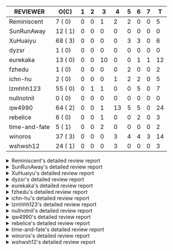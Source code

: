 |   REVIEWER    |  O(C)   | 1 | 2 | 3  | 4  | 5 | 6 | 7 | T  |
|---------------|---------|---|---|----|----|---|---|---|----|
| Reminiscent   |  7 ( 0) | 0 | 0 |  1 |  2 | 2 | 0 | 0 |  5 |
| SunRunAway    | 12 ( 1) | 0 | 0 |  0 |  0 | 0 | 0 | 0 |  0 |
| XuHuaiyu      | 68 ( 3) | 0 | 0 |  0 |  0 | 3 | 3 | 0 |  6 |
| dyzsr         |  1 ( 0) | 0 | 0 |  0 |  0 | 0 | 0 | 0 |  0 |
| eurekaka      | 13 ( 0) | 0 | 0 | 10 |  0 | 0 | 1 | 1 | 12 |
| fzhedu        |  1 ( 0) | 0 | 0 |  0 |  0 | 2 | 0 | 0 |  2 |
| ichn-hu       |  2 ( 0) | 0 | 0 |  0 |  1 | 2 | 2 | 0 |  5 |
| lzmhhh123     | 55 ( 0) | 0 | 1 |  1 |  0 | 0 | 5 | 0 |  7 |
| nullnotnil    |  0 ( 0) | 0 | 0 |  0 |  0 | 0 | 0 | 0 |  0 |
| qw4990        | 64 ( 2) | 0 | 0 |  1 | 13 | 5 | 5 | 0 | 24 |
| rebelice      |  6 ( 0) | 0 | 0 |  1 |  0 | 0 | 2 | 0 |  3 |
| time-and-fate |  5 ( 1) | 0 | 0 |  2 |  0 | 0 | 0 | 0 |  2 |
| winoros       | 37 ( 3) | 0 | 0 |  0 |  3 | 4 | 4 | 3 | 14 |
| wshwsh12      | 24 ( 1) | 0 | 0 |  0 |  3 | 0 | 0 | 0 |  3 |


<details> 
  <summary>Reminiscent's detailed review report</summary> 

## To Be Reviewed

|    REPO    |                                                                    PR                                                                     | C | LASTED  |
|------------|-------------------------------------------------------------------------------------------------------------------------------------------|---|---------|
| tidb/21896 | [planner: fix union doesn't handle collate correctly (#21854)](https://github.com/pingcap/tidb/pull/21896)                                |   | 104d19h |
| tidb/23441 | [executor: Refactor probe channel & fix bug in chunks of join](https://github.com/pingcap/tidb/pull/23441)                                |   | 16d14h  |
| tidb/23474 | [planner: fix inappropriate null flag of null constants (#23457)](https://github.com/pingcap/tidb/pull/23474)                             |   | 12d18h  |
| tidb/23493 | [expression: Implementation of Vitess hashing algorithm.](https://github.com/pingcap/tidb/pull/23493)                                     |   | 12d6h   |
| tidb/23575 | [executor: fix update panic on join having statement (#23554)](https://github.com/pingcap/tidb/pull/23575)                                |   | 9d21h   |
| tidb/23685 | [planner: fix the issue that planner hints don't work in some batch/point-get plans (#23666)](https://github.com/pingcap/tidb/pull/23685) |   | 5d16h   |
| tidb/23838 | [statistics: collect FMSketch when processing index analyze tasks](https://github.com/pingcap/tidb/pull/23838)                            |   | 2d16h   |


## Reviewed in Last 7 Days

|    REPO    |                                                                PR                                                                 | C | D |  R  |
|------------|-----------------------------------------------------------------------------------------------------------------------------------|---|---|-----|
| tidb/23830 | [statistics: fix a statistics GC problem that can cause duplicated fm-sketch records](https://github.com/pingcap/tidb/pull/23830) |   | 3 | 0h  |
| tidb/23746 | [executor: add a test case for batch point queries on table partitions](https://github.com/pingcap/tidb/pull/23746)               |   | 4 | 16h |
| tidb/23780 | [executor: fix 'index out of range' issue in index lookup join (#23755)](https://github.com/pingcap/tidb/pull/23780)              |   | 4 | 6h  |
| tidb/23754 | [config: remove index-usage-sync-lease from config.toml.example (#23740)](https://github.com/pingcap/tidb/pull/23754)             |   | 5 | 0h  |
| tidb/23740 | [config: remove index-usage-sync-lease from config.toml.example](https://github.com/pingcap/tidb/pull/23740)                      |   | 5 | 0h  |


</details> 


<details> 
  <summary>SunRunAway's detailed review report</summary> 

## To Be Reviewed

|    REPO    |                                                                  PR                                                                   | C | LASTED  |
|------------|---------------------------------------------------------------------------------------------------------------------------------------|---|---------|
| tidb/19178 | [executor: Refactor probe channel](https://github.com/pingcap/tidb/pull/19178)                                                        |   | 234d16h |
| tidb/19807 | [executor: parallel evaluation for hash aggregate distinct](https://github.com/pingcap/tidb/pull/19807)                               |   | 212d10h |
| tidb/19900 | [executor: enable inline projection for sort&topN](https://github.com/pingcap/tidb/pull/19900)                                        | Y | 207d18h |
| tidb/20140 | [expressions: Support `bin-to-uuid` and `uuid-to-bin`](https://github.com/pingcap/tidb/pull/20140)                                    |   | 194d22h |
| tidb/20765 | [planner: support stable result mode](https://github.com/pingcap/tidb/pull/20765)                                                     |   | 153d17h |
| tidb/21207 | [planner: fix the inappropriate out-of-range range estimation rule](https://github.com/pingcap/tidb/pull/21207)                       |   | 132d19h |
| tidb/21834 | [planner: enhanced index range calculation plan](https://github.com/pingcap/tidb/pull/21834)                                          |   | 109d18h |
| tidb/21876 | [planner: bypass the DNF restriction if index merge hint is specified (#20799)](https://github.com/pingcap/tidb/pull/21876)           |   | 107d19h |
| tidb/21878 | [planner: do not push down lock to pointGet/bacthPointGet when selection exists](https://github.com/pingcap/tidb/pull/21878)          |   | 107d18h |
| tidb/21956 | [planner/preprocessor: disallow into-outfile clause in some place](https://github.com/pingcap/tidb/pull/21956)                        |   | 102d23h |
| tidb/22217 | [*: rewrite origin SQL with default DB for SQL bindings (#21275)](https://github.com/pingcap/tidb/pull/22217)                         |   | 88d17h  |
| tidb/22379 | [[experiment] executor: allow aggregation to spill disk when running out of memory quota](https://github.com/pingcap/tidb/pull/22379) |   | 81d19h  |


## Reviewed in Last 7 Days

| REPO | PR | C | D | R |
|------|----|---|---|---|


</details> 


<details> 
  <summary>XuHuaiyu's detailed review report</summary> 

## To Be Reviewed

|     REPO     |                                                                              PR                                                                               | C | LASTED  |
|--------------|---------------------------------------------------------------------------------------------------------------------------------------------------------------|---|---------|
| docs-cn/5619 | [Update data-type-date-and-time.md](https://github.com/pingcap/docs-cn/pull/5619)                                                                             |   | 37d16h  |
| tidb/19900   | [executor: enable inline projection for sort&topN](https://github.com/pingcap/tidb/pull/19900)                                                                | Y | 207d18h |
| docs-cn/5671 | [tidb: Add time format description](https://github.com/pingcap/docs-cn/pull/5671)                                                                             |   | 31d11h  |
| tidb/19957   | [executor: add builtin aggregate function `json_arrayagg`](https://github.com/pingcap/tidb/pull/19957)                                                        | Y | 205d14h |
| tidb/20140   | [expressions: Support `bin-to-uuid` and `uuid-to-bin`](https://github.com/pingcap/tidb/pull/20140)                                                            |   | 194d22h |
| tidb/20311   | [expression: fix overflow error when convert bit to int64 (#20266)](https://github.com/pingcap/tidb/pull/20311)                                               |   | 186d21h |
| tidb/20790   | [collation: add pinyin collation for chinese charset support](https://github.com/pingcap/tidb/pull/20790)                                                     |   | 152d20h |
| tidb/21064   | [planner, executor: fix cast not check error](https://github.com/pingcap/tidb/pull/21064)                                                                     |   | 140d8h  |
| tidb/21149   | [executor:Add runtime stat for IndexMergeReaderExecutor (#20653)](https://github.com/pingcap/tidb/pull/21149)                                                 |   | 136d14h |
| tidb/21228   | [executor: return the result immediately when combining LIMIT row_count with DISTINCT](https://github.com/pingcap/tidb/pull/21228)                            |   | 132d13h |
| tidb/21304   | [executor: Add the HashAggExec runtime information (#20577)](https://github.com/pingcap/tidb/pull/21304)                                                      |   | 130d12h |
| tidb/21334   | [*: make rollback work on user-defined variables](https://github.com/pingcap/tidb/pull/21334)                                                                 |   | 129d14h |
| tidb/21401   | [expression: incompatibility with MySQL for ADDTIME()](https://github.com/pingcap/tidb/pull/21401)                                                            |   | 125d11h |
| tidb/21476   | [planner: check for decimal format in cast expr (#20836)](https://github.com/pingcap/tidb/pull/21476)                                                         |   | 122d15h |
| tidb/21536   | [executor: add slow-log file meta cache to avoid repeat read file meta information](https://github.com/pingcap/tidb/pull/21536)                               |   | 118d14h |
| tidb/21564   | [ddl: fix Incorrect behavior of NO_ZERO_DATE when altering table](https://github.com/pingcap/tidb/pull/21564)                                                 |   | 117d15h |
| tidb/21896   | [planner: fix union doesn't handle collate correctly (#21854)](https://github.com/pingcap/tidb/pull/21896)                                                    |   | 104d19h |
| tidb/22131   | [privilege: remove leading and trailing space when create user and role](https://github.com/pingcap/tidb/pull/22131)                                          |   | 94d19h  |
| tidb/22163   | [expression: separated arithmeticMinusIntSig](https://github.com/pingcap/tidb/pull/22163)                                                                     |   | 90d13h  |
| tidb/22186   | [executor: fix select into outfile with year type column has no data (#22175)](https://github.com/pingcap/tidb/pull/22186)                                    |   | 89d16h  |
| tidb/22307   | [ddl: fix update can see columns not public](https://github.com/pingcap/tidb/pull/22307)                                                                      |   | 86d16h  |
| tidb/22616   | [expression: from_unixtime accept 64-bit integers](https://github.com/pingcap/tidb/pull/22616)                                                                |   | 65d23h  |
| tidb/22617   | [metrics: fix wrong bucket name of coprocessor cache (#22454)](https://github.com/pingcap/tidb/pull/22617)                                                    |   | 65d23h  |
| tidb/22624   | [ planner: not pruning column used by union scan condition (#21640)](https://github.com/pingcap/tidb/pull/22624)                                              |   | 65d17h  |
| tidb/22631   | [executor: refine window processor](https://github.com/pingcap/tidb/pull/22631)                                                                               |   | 63d23h  |
| tidb/22696   | [expression: enable arithmetic Mod push down](https://github.com/pingcap/tidb/pull/22696)                                                                     |   | 60d17h  |
| tidb/22711   | [executor: Fix inline schema name](https://github.com/pingcap/tidb/pull/22711)                                                                                |   | 60d11h  |
| tidb/22722   | [planner, errno: make error code of ErrMixOfGroupFuncAndFields consistent with MySQL](https://github.com/pingcap/tidb/pull/22722)                             |   | 59d20h  |
| tidb/22814   | [expression: fix enum and set type expression in where clause (#22785)](https://github.com/pingcap/tidb/pull/22814)                                           |   | 44d19h  |
| tidb/22908   | [txn: Add txn state's view](https://github.com/pingcap/tidb/pull/22908)                                                                                       |   | 39d20h  |
| tidb/22926   | [expression: add overflow check in multiplyInt](https://github.com/pingcap/tidb/pull/22926)                                                                   |   | 39d13h  |
| tidb/23012   | [executor: fix affected rows of ddls and complete uint tests](https://github.com/pingcap/tidb/pull/23012)                                                     |   | 35d16h  |
| tidb/23152   | [expression: fix wrong error info (#22760)](https://github.com/pingcap/tidb/pull/23152)                                                                       |   | 28d14h  |
| tidb/23196   | [types: fix the bug about the wrong query result for decimal type  (#22507)](https://github.com/pingcap/tidb/pull/23196)                                      |   | 26d18h  |
| tidb/23220   | [Release 4.0](https://github.com/pingcap/tidb/pull/23220)                                                                                                     |   | 26d11h  |
| tidb/23227   | [executor: hash join out of index panic when enum column value is zero (#23162)](https://github.com/pingcap/tidb/pull/23227)                                  |   | 25d22h  |
| tidb/23233   | [planner: fix incorrect duration between compare (#22830)](https://github.com/pingcap/tidb/pull/23233)                                                        |   | 25d18h  |
| tidb/23257   | [executor: group_concat aggr panic when session.group_concat_max_len is small (#23131)](https://github.com/pingcap/tidb/pull/23257)                           |   | 24d18h  |
| tidb/23295   | [util, types: don't let SPM be affected by charset (#23161)](https://github.com/pingcap/tidb/pull/23295)                                                      |   | 23d11h  |
| tidb/23335   | [expression: fix unexpected constant fold when year compare string (#23281)](https://github.com/pingcap/tidb/pull/23335)                                      |   | 19d19h  |
| tidb/23336   | [expression: fix unexpected constant fold when year compare string (#23281)](https://github.com/pingcap/tidb/pull/23336)                                      |   | 19d19h  |
| tidb/23347   | [planner: show cast type in EXPLAIN in coptask (#23123)](https://github.com/pingcap/tidb/pull/23347)                                                          |   | 19d18h  |
| tidb/23348   | [planner: show cast type in EXPLAIN in coptask (#23123)](https://github.com/pingcap/tidb/pull/23348)                                                          |   | 19d18h  |
| tidb/23350   | [util/stringutil, util/ranger, planner: use hierarchical separators to simplify the parsing for info of EXPLAIN ](https://github.com/pingcap/tidb/pull/23350) |   | 19d17h  |
| tidb/23368   | [executor, expression: fix the incorrect result of AVG function (#23285)](https://github.com/pingcap/tidb/pull/23368)                                         |   | 18d20h  |
| tidb/23369   | [executor, expression: fix the incorrect result of AVG function (#23285)](https://github.com/pingcap/tidb/pull/23369)                                         |   | 18d20h  |
| tidb/23397   | [expression: fix refine compare constant (#23339)](https://github.com/pingcap/tidb/pull/23397)                                                                |   | 17d17h  |
| tidb/23398   | [expression: fix refine compare constant (#23339)](https://github.com/pingcap/tidb/pull/23398)                                                                |   | 17d17h  |
| tidb/23405   | [domain: remove the exit chan, use context](https://github.com/pingcap/tidb/pull/23405)                                                                       |   | 17d17h  |
| tidb/23433   | [WIP: speed up for slow query logs retrieving ](https://github.com/pingcap/tidb/pull/23433)                                                                   |   | 16d17h  |
| tidb/23441   | [executor: Refactor probe channel & fix bug in chunks of join](https://github.com/pingcap/tidb/pull/23441)                                                    |   | 16d14h  |
| tidb/23474   | [planner: fix inappropriate null flag of null constants (#23457)](https://github.com/pingcap/tidb/pull/23474)                                                 |   | 12d18h  |
| tidb/23487   | [planner: optimize count(distinct a) to count(a) if there is an unique key on a](https://github.com/pingcap/tidb/pull/23487)                                  | Y | 12d14h  |
| tidb/23493   | [expression: Implementation of Vitess hashing algorithm.](https://github.com/pingcap/tidb/pull/23493)                                                         |   | 12d6h   |
| tidb/23497   | [expression: Let TiDB use Hyperscan to support multi-pattern-match](https://github.com/pingcap/tidb/pull/23497)                                               |   | 11d22h  |
| tidb/23517   | [*: Add the metric about the SQL with TiFlash Success  (#23426)](https://github.com/pingcap/tidb/pull/23517)                                                  |   | 11d12h  |
| tidb/23562   | [execution: reuse iterator in hash join](https://github.com/pingcap/tidb/pull/23562)                                                                          |   | 10d13h  |
| tidb/23640   | [*: fix the bug about YEAR(0.9) returns NULL instead of 0 in NO_ZERO_DATE mode](https://github.com/pingcap/tidb/pull/23640)                                   |   | 6d13h   |
| tidb/23661   | [expression: Maintain separate scalar function pushdown lists for each engine instead of unified. (#23284)](https://github.com/pingcap/tidb/pull/23661)       |   | 5d20h   |
| tidb/23682   | [executor: fix a panic when batch point get is used for partition table (#23652)](https://github.com/pingcap/tidb/pull/23682)                                 |   | 5d16h   |
| tidb/23683   | [executor: fix a panic when batch point get is used for partition table (#23652)](https://github.com/pingcap/tidb/pull/23683)                                 |   | 5d16h   |
| tidb/23691   | [executor: fix index join on prefix column index (#23678)](https://github.com/pingcap/tidb/pull/23691)                                                        |   | 5d15h   |
| tidb/23705   | [executor: refineArgs() bug fix when compare int with very small decimal (#23694)](https://github.com/pingcap/tidb/pull/23705)                                |   | 5d13h   |
| tidb/23756   | [planner: fix set not null flag for outer join (#23727)](https://github.com/pingcap/tidb/pull/23756)                                                          |   | 4d14h   |
| tidb/23757   | [planner: fix set not null flag for outer join (#23727)](https://github.com/pingcap/tidb/pull/23757)                                                          |   | 4d14h   |
| tidb/23812   | [executor, planner: fix collation for hash join building (#23770)](https://github.com/pingcap/tidb/pull/23812)                                                |   | 3d12h   |
| tidb/23826   | [executor: fix 2nd index dup check after insert ignore on dup update primary (#23814)](https://github.com/pingcap/tidb/pull/23826)                            |   | 2d20h   |
| tidb/23835   | [functions: fix some string function has wrong collation and flag](https://github.com/pingcap/tidb/pull/23835)                                                |   | 2d18h   |


## Reviewed in Last 7 Days

|     REPO     |                                                          PR                                                           | C | D |  R   |
|--------------|-----------------------------------------------------------------------------------------------------------------------|---|---|------|
| tidb/23770   | [executor, planner: fix collation for hash join building](https://github.com/pingcap/tidb/pull/23770)                 |   | 5 | 0h   |
| docs-cn/5892 | [add apply-cache](https://github.com/pingcap/docs-cn/pull/5892)                                                       |   | 5 | 15h  |
| tidb/23493   | [expression: Implementation of Vitess hashing algorithm.](https://github.com/pingcap/tidb/pull/23493)                 |   | 5 | 7d7h |
| tidb/23692   | [executor: fix index join on prefix column index (#23678)](https://github.com/pingcap/tidb/pull/23692)                |   | 6 | 0h   |
| tidb/23694   | [executor: refineArgs() bug fix when compare int with very small decimal](https://github.com/pingcap/tidb/pull/23694) |   | 6 | 0h   |
| parser/1202  | [mysql: modify TypeNewDecimal length in defaultLengthAndDecimalForCast](https://github.com/pingcap/parser/pull/1202)  |   | 6 | 14h  |


</details> 


<details> 
  <summary>dyzsr's detailed review report</summary> 

## To Be Reviewed

|    REPO    |                                                             PR                                                             | C | LASTED |
|------------|----------------------------------------------------------------------------------------------------------------------------|---|--------|
| tidb/23559 | [ranger: fix the range construction behavior when the column's type is `YEAR`](https://github.com/pingcap/tidb/pull/23559) |   | 10d14h |


## Reviewed in Last 7 Days

| REPO | PR | C | D | R |
|------|----|---|---|---|


</details> 


<details> 
  <summary>eurekaka's detailed review report</summary> 

## To Be Reviewed

|    REPO    |                                                                    PR                                                                     | C | LASTED  |
|------------|-------------------------------------------------------------------------------------------------------------------------------------------|---|---------|
| tidb/20877 | [statistics: collect index usage information](https://github.com/pingcap/tidb/pull/20877)                                                 |   | 150d16h |
| docs/5150  | [SPM: update DML SQL Bind and baseline capture description (#5088)](https://github.com/pingcap/docs/pull/5150)                            |   | 6d15h   |
| tidb/23283 | [util: optimize the performance of restore with db (#22910)](https://github.com/pingcap/tidb/pull/23283)                                  |   | 23d17h  |
| tidb/23316 | [planner: Fix rebuild range for prepared plan](https://github.com/pingcap/tidb/pull/23316)                                                |   | 20d17h  |
| tidb/23373 | [executor: fix get var expr when session var is hex literal (#23241)](https://github.com/pingcap/tidb/pull/23373)                         |   | 18d19h  |
| tidb/23543 | [statistics: fix auto analyze log information incomplete (#23522)](https://github.com/pingcap/tidb/pull/23543)                            |   | 10d18h  |
| tidb/23685 | [planner: fix the issue that planner hints don't work in some batch/point-get plans (#23666)](https://github.com/pingcap/tidb/pull/23685) |   | 5d16h   |
| tidb/23689 | [planner: fix the panic when we calculate the partition range (#23651)](https://github.com/pingcap/tidb/pull/23689)                       |   | 5d16h   |
| tidb/23705 | [executor: refineArgs() bug fix when compare int with very small decimal (#23694)](https://github.com/pingcap/tidb/pull/23705)            |   | 5d13h   |
| tidb/23749 | [planner/core: fix a bug during add cast for decimal join key  (#23723)](https://github.com/pingcap/tidb/pull/23749)                      |   | 4d16h   |
| tidb/23756 | [planner: fix set not null flag for outer join (#23727)](https://github.com/pingcap/tidb/pull/23756)                                      |   | 4d14h   |
| tidb/23757 | [planner: fix set not null flag for outer join (#23727)](https://github.com/pingcap/tidb/pull/23757)                                      |   | 4d14h   |
| tidb/23760 | [collation: fix tidb panic when compare string with collation](https://github.com/pingcap/tidb/pull/23760)                                |   | 4d13h   |


## Reviewed in Last 7 Days

|     REPO     |                                                               PR                                                                | C | D |    R    |
|--------------|---------------------------------------------------------------------------------------------------------------------------------|---|---|---------|
| tidb/21444   | [planner: ignore anonymous index while tiflash replica is available](https://github.com/pingcap/tidb/pull/21444)                |   | 3 | 120d19h |
| tidb/22416   | [core: fix subQuery at projection in only_full_group](https://github.com/pingcap/tidb/pull/22416)                               | Y | 3 | 75d19h  |
| tidb/22559   | [planner: split test data from test cases in cbo_test.go](https://github.com/pingcap/tidb/pull/22559)                           |   | 3 | 65d2h   |
| tidb/22853   | [planner: fix LogicalPlans that contain Window Function are ambiguous ](https://github.com/pingcap/tidb/pull/22853)             |   | 3 | 40d19h  |
| tidb/23137   | [planner: fix index merge row count estimation logic](https://github.com/pingcap/tidb/pull/23137)                               |   | 3 | 28d0h   |
| tidb/23208   | [statistics, util/ranger: improve selectivity calculation for DNF filters (#18741)](https://github.com/pingcap/tidb/pull/23208) |   | 3 | 23d23h  |
| tidb/23295   | [util, types: don't let SPM be affected by charset (#23161)](https://github.com/pingcap/tidb/pull/23295)                        |   | 3 | 20d18h  |
| tidb/23365   | [planner: fix a bug that point get plan returns wrong column name](https://github.com/pingcap/tidb/pull/23365)                  |   | 3 | 16d4h   |
| tidb/23575   | [executor: fix update panic on join having statement (#23554)](https://github.com/pingcap/tidb/pull/23575)                      |   | 3 | 7d4h    |
| tidb/23831   | [statistic: solve write write conflicts of mysql.stats_histograms](https://github.com/pingcap/tidb/pull/23831)                  |   | 3 | 1h      |
| docs-cn/5835 | [Update 5.0 GA release notes and experimental features](https://github.com/pingcap/docs-cn/pull/5835)                           |   | 6 | 5d3h    |
| tidb/23628   | [planner, util/ranger:  apply PushDownNot to condition before pruning partition](https://github.com/pingcap/tidb/pull/23628)    |   | 7 | 2h      |


</details> 


<details> 
  <summary>fzhedu's detailed review report</summary> 

## To Be Reviewed

|    REPO    |                                                          PR                                                          | C | LASTED |
|------------|----------------------------------------------------------------------------------------------------------------------|---|--------|
| tidb/23749 | [planner/core: fix a bug during add cast for decimal join key  (#23723)](https://github.com/pingcap/tidb/pull/23749) |   | 4d16h  |


## Reviewed in Last 7 Days

|    REPO    |                                                      PR                                                       | C | D |   R    |
|------------|---------------------------------------------------------------------------------------------------------------|---|---|--------|
| tidb/23723 | [planner/core: fix a bug during add cast for decimal join key ](https://github.com/pingcap/tidb/pull/23723)   |   | 5 | 2h     |
| tidb/22955 | [planner, executor: reset NotNullFlag when merge schema for join](https://github.com/pingcap/tidb/pull/22955) |   | 5 | 33d17h |


</details> 


<details> 
  <summary>ichn-hu's detailed review report</summary> 

## To Be Reviewed

|    REPO    |                                                     PR                                                     | C | LASTED |
|------------|------------------------------------------------------------------------------------------------------------|---|--------|
| tidb/23441 | [executor: Refactor probe channel & fix bug in chunks of join](https://github.com/pingcap/tidb/pull/23441) |   | 16d14h |
| tidb/23691 | [executor: fix index join on prefix column index (#23678)](https://github.com/pingcap/tidb/pull/23691)     |   | 5d15h  |


## Reviewed in Last 7 Days

|    REPO    |                                                    PR                                                     | C | D |   R   |
|------------|-----------------------------------------------------------------------------------------------------------|---|---|-------|
| tidb/23680 | [*: add test for modifying default length of cast as decimal](https://github.com/pingcap/tidb/pull/23680) |   | 4 | 1d23h |
| tidb/23702 | [expression: fix approx_percent panic on bit column (#23687)](https://github.com/pingcap/tidb/pull/23702) |   | 5 | 21h   |
| tidb/23703 | [expression: fix approx_percent panic on bit column (#23687)](https://github.com/pingcap/tidb/pull/23703) |   | 5 | 21h   |
| tidb/23687 | [expression: fix approx_percent panic on bit column](https://github.com/pingcap/tidb/pull/23687)          |   | 6 | 0h    |
| tidb/23678 | [executor: fix index join on prefix column index](https://github.com/pingcap/tidb/pull/23678)             |   | 6 | 0h    |


</details> 


<details> 
  <summary>lzmhhh123's detailed review report</summary> 

## To Be Reviewed

|    REPO    |                                                                             PR                                                                              | C | LASTED  |
|------------|-------------------------------------------------------------------------------------------------------------------------------------------------------------|---|---------|
| tidb/20444 | [expression: add json_merge_patch](https://github.com/pingcap/tidb/pull/20444)                                                                              |   | 172d21h |
| tidb/20465 | [expression: add uuidShortFunction](https://github.com/pingcap/tidb/pull/20465)                                                                             |   | 171d19h |
| tidb/20642 | [executor: modify admin executors to support partitioned table with global index](https://github.com/pingcap/tidb/pull/20642)                               |   | 160d15h |
| tidb/20903 | [planner: fix confused and unnecessary double-projection in plans.](https://github.com/pingcap/tidb/pull/20903)                                             |   | 149d17h |
| tidb/21018 | [planner: don't push down null sensitive join conditions (#19620)](https://github.com/pingcap/tidb/pull/21018)                                              |   | 143d17h |
| tidb/21195 | [brie: integrate lightning to suport IMPORT statement](https://github.com/pingcap/tidb/pull/21195)                                                          |   | 132d22h |
| tidb/21334 | [*: make rollback work on user-defined variables](https://github.com/pingcap/tidb/pull/21334)                                                               |   | 129d14h |
| tidb/21347 | [session: make rollback work on global variables](https://github.com/pingcap/tidb/pull/21347)                                                               |   | 128d19h |
| tidb/21444 | [planner: ignore anonymous index while tiflash replica is available](https://github.com/pingcap/tidb/pull/21444)                                            |   | 123d12h |
| tidb/21487 | [*: ensure TABLE statement works](https://github.com/pingcap/tidb/pull/21487)                                                                               |   | 122d4h  |
| tidb/21641 | [executor: Fix pessimistic lock doesn't work on the partition table for subquery/joins](https://github.com/pingcap/tidb/pull/21641)                         |   | 115d18h |
| tidb/21651 | [planner: allow filter condition pushing down to IndexScan for prefix index](https://github.com/pingcap/tidb/pull/21651)                                    |   | 115d13h |
| tidb/22126 | [*: add `sys` schema, `sys.SCHEMA_UNUSED_INDEXES` view and `sys.SCHEMA_INDEX_USAGE` view](https://github.com/pingcap/tidb/pull/22126)                       |   | 94d19h  |
| tidb/22361 | [table: fix insert into _tidb_rowid panic and rebase it if needed (#22062)](https://github.com/pingcap/tidb/pull/22361)                                     |   | 82d20h  |
| tidb/22372 | [executor: fix SelectForUpdate in decorrelated subquery under pessimistic mode](https://github.com/pingcap/tidb/pull/22372)                                 |   | 82d9h   |
| tidb/22478 | [planner, executor: fix query partition table with global unique index get wrong result](https://github.com/pingcap/tidb/pull/22478)                        |   | 73d13h  |
| tidb/22631 | [executor: refine window processor](https://github.com/pingcap/tidb/pull/22631)                                                                             |   | 63d23h  |
| tidb/22686 | [expression: support enum pushdown](https://github.com/pingcap/tidb/pull/22686)                                                                             |   | 60d22h  |
| tidb/22699 | [brie: add error info column and history backup/restore info in sql](https://github.com/pingcap/tidb/pull/22699)                                            |   | 60d16h  |
| tidb/22926 | [expression: add overflow check in multiplyInt](https://github.com/pingcap/tidb/pull/22926)                                                                 |   | 39d13h  |
| tidb/23001 | [statistics: fix err check](https://github.com/pingcap/tidb/pull/23001)                                                                                     |   | 36d0h   |
| tidb/23022 | [executor: create PipelinedWindowExec based on current implementation and modify the windowProcessor interface](https://github.com/pingcap/tidb/pull/23022) |   | 34d18h  |
| tidb/23149 | [core: support left join and right join for join reorder](https://github.com/pingcap/tidb/pull/23149)                                                       |   | 29d12h  |
| tidb/23257 | [executor: group_concat aggr panic when session.group_concat_max_len is small (#23131)](https://github.com/pingcap/tidb/pull/23257)                         |   | 24d18h  |
| tidb/23283 | [util: optimize the performance of restore with db (#22910)](https://github.com/pingcap/tidb/pull/23283)                                                    |   | 23d17h  |
| tidb/23296 | [sig/execution: fix the bug that Wrong result of comparison operation(type date / type string)](https://github.com/pingcap/tidb/pull/23296)                 |   | 23d7h   |
| tidb/23347 | [planner: show cast type in EXPLAIN in coptask (#23123)](https://github.com/pingcap/tidb/pull/23347)                                                        |   | 19d18h  |
| tidb/23348 | [planner: show cast type in EXPLAIN in coptask (#23123)](https://github.com/pingcap/tidb/pull/23348)                                                        |   | 19d18h  |
| tidb/23368 | [executor, expression: fix the incorrect result of AVG function (#23285)](https://github.com/pingcap/tidb/pull/23368)                                       |   | 18d20h  |
| tidb/23369 | [executor, expression: fix the incorrect result of AVG function (#23285)](https://github.com/pingcap/tidb/pull/23369)                                       |   | 18d20h  |
| tidb/23373 | [executor: fix get var expr when session var is hex literal (#23241)](https://github.com/pingcap/tidb/pull/23373)                                           |   | 18d19h  |
| tidb/23422 | [sig/execution: fix the bug that The result of 'varbinary + 1' is incorrect](https://github.com/pingcap/tidb/pull/23422)                                    |   | 17d6h   |
| tidb/23441 | [executor: Refactor probe channel & fix bug in chunks of join](https://github.com/pingcap/tidb/pull/23441)                                                  |   | 16d14h  |
| tidb/23493 | [expression: Implementation of Vitess hashing algorithm.](https://github.com/pingcap/tidb/pull/23493)                                                       |   | 12d6h   |
| tidb/23559 | [ranger: fix the range construction behavior when the column's type is `YEAR`](https://github.com/pingcap/tidb/pull/23559)                                  |   | 10d14h  |
| tidb/23655 | [planner, type: remove the prefix 0 in the bit array when we get the BinaryLiteral (#23523)](https://github.com/pingcap/tidb/pull/23655)                    |   | 5d22h   |
| tidb/23656 | [planner, type: remove the prefix 0 in the bit array when we get the BinaryLiteral (#23523)](https://github.com/pingcap/tidb/pull/23656)                    |   | 5d22h   |
| tidb/23660 | [expression: Maintain separate scalar function pushdown lists for each engine instead of unified. (#23284)](https://github.com/pingcap/tidb/pull/23660)     |   | 5d20h   |
| tidb/23661 | [expression: Maintain separate scalar function pushdown lists for each engine instead of unified. (#23284)](https://github.com/pingcap/tidb/pull/23661)     |   | 5d20h   |
| tidb/23700 | [tikv: distinguish server timeout for TiKV and TiFlash](https://github.com/pingcap/tidb/pull/23700)                                                         |   | 5d14h   |
| tidb/23703 | [expression: fix approx_percent panic on bit column (#23687)](https://github.com/pingcap/tidb/pull/23703)                                                   |   | 5d14h   |
| tidb/23705 | [executor: refineArgs() bug fix when compare int with very small decimal (#23694)](https://github.com/pingcap/tidb/pull/23705)                              |   | 5d13h   |
| tidb/23714 | [*:Support record statment_history table evicted info](https://github.com/pingcap/tidb/pull/23714)                                                          |   | 5d1h    |
| tidb/23733 | [planner: generate BatchPointGet for hash table partitions](https://github.com/pingcap/tidb/pull/23733)                                                     |   | 4d18h   |
| tidb/23738 | [executor: remove duplicate entry in show privileges](https://github.com/pingcap/tidb/pull/23738)                                                           |   | 4d17h   |
| tidb/23747 | [planner, sessionvar: avoid sending same task id to TiFlash](https://github.com/pingcap/tidb/pull/23747)                                                    |   | 4d16h   |
| tidb/23749 | [planner/core: fix a bug during add cast for decimal join key  (#23723)](https://github.com/pingcap/tidb/pull/23749)                                        |   | 4d16h   |
| tidb/23756 | [planner: fix set not null flag for outer join (#23727)](https://github.com/pingcap/tidb/pull/23756)                                                        |   | 4d14h   |
| tidb/23757 | [planner: fix set not null flag for outer join (#23727)](https://github.com/pingcap/tidb/pull/23757)                                                        |   | 4d14h   |
| tidb/23760 | [collation: fix tidb panic when compare string with collation](https://github.com/pingcap/tidb/pull/23760)                                                  |   | 4d13h   |
| tidb/23796 | [tests: make TestIndexLookupMergeJoinHang and TestIssue18068 stable (#23741)](https://github.com/pingcap/tidb/pull/23796)                                   |   | 3d19h   |
| tidb/23812 | [executor, planner: fix collation for hash join building (#23770)](https://github.com/pingcap/tidb/pull/23812)                                              |   | 3d12h   |
| tidb/23818 | [*: protect read only noop via tidb_enable_noop_functions](https://github.com/pingcap/tidb/pull/23818)                                                      |   | 3d5h    |
| tidb/23822 | [statistics: feedback not panic when no ndv collected (#23808)](https://github.com/pingcap/tidb/pull/23822)                                                 |   | 2d22h   |
| tidb/23844 | [planner: fix index-out-of-range error when checking only_full_group_by](https://github.com/pingcap/tidb/pull/23844)                                        |   | 1d18h   |


## Reviewed in Last 7 Days

|    REPO    |                                                                       PR                                                                       | C | D |   R    |
|------------|------------------------------------------------------------------------------------------------------------------------------------------------|---|---|--------|
| tidb/23845 | [types/json: replace binary.Read with binary.BigEndian.Uint16](https://github.com/pingcap/tidb/pull/23845)                                     |   | 2 | 12h    |
| tidb/23680 | [*: add test for modifying default length of cast as decimal](https://github.com/pingcap/tidb/pull/23680)                                      |   | 3 | 3d0h   |
| tidb/23706 | [executor: refineArgs() bug fix when compare int with very small decimal (#23694)](https://github.com/pingcap/tidb/pull/23706)                 |   | 6 | 0h     |
| tidb/23694 | [executor: refineArgs() bug fix when compare int with very small decimal](https://github.com/pingcap/tidb/pull/23694)                          |   | 6 | 1h     |
| tidb/23697 | [planner: set schema column be the same with new expr one (#23679)](https://github.com/pingcap/tidb/pull/23697)                                |   | 6 | 0h     |
| tidb/23679 | [planner: set schema column be the same with new expr one](https://github.com/pingcap/tidb/pull/23679)                                         |   | 6 | 0h     |
| tidb/23284 | [expression: Maintain separate scalar function pushdown lists for each engine instead of unified.](https://github.com/pingcap/tidb/pull/23284) |   | 6 | 17d20h |


</details> 


<details> 
  <summary>nullnotnil's detailed review report</summary> 

## To Be Reviewed

| REPO | PR | C | LASTED |
|------|----|---|--------|


## Reviewed in Last 7 Days

| REPO | PR | C | D | R |
|------|----|---|---|---|


</details> 


<details> 
  <summary>qw4990's detailed review report</summary> 

## To Be Reviewed

|     REPO     |                                                                             PR                                                                              | C | LASTED  |
|--------------|-------------------------------------------------------------------------------------------------------------------------------------------------------------|---|---------|
| docs-cn/5561 | [Add sql optimization-related docs to toc](https://github.com/pingcap/docs-cn/pull/5561)                                                                    |   | 41d15h  |
| tidb/19029   | [types: fix unexpected NOT_NULL flags](https://github.com/pingcap/tidb/pull/19029)                                                                          |   | 241d22h |
| docs-cn/5785 | [update SPM documentation for DML SQL Bind and baseline capture (#5740)](https://github.com/pingcap/docs-cn/pull/5785)                                      |   | 13d18h  |
| tidb/20708   | [*: separate auto_increment ID allocator from _tidb_rowid allocator](https://github.com/pingcap/tidb/pull/20708)                                            |   | 157d20h |
| tidb/20969   | [executor: Improve the performance of appending not fixed columns](https://github.com/pingcap/tidb/pull/20969)                                              |   | 145d9h  |
| tidb/21018   | [planner: don't push down null sensitive join conditions (#19620)](https://github.com/pingcap/tidb/pull/21018)                                              |   | 143d17h |
| tidb/21149   | [executor:Add runtime stat for IndexMergeReaderExecutor (#20653)](https://github.com/pingcap/tidb/pull/21149)                                               |   | 136d14h |
| tidb/21304   | [executor: Add the HashAggExec runtime information (#20577)](https://github.com/pingcap/tidb/pull/21304)                                                    |   | 130d12h |
| tidb/21318   | [planner, expression: use the range of column types to simplify expressions](https://github.com/pingcap/tidb/pull/21318)                                    |   | 129d19h |
| tidb/21401   | [expression: incompatibility with MySQL for ADDTIME()](https://github.com/pingcap/tidb/pull/21401)                                                          |   | 125d11h |
| tidb/21476   | [planner: check for decimal format in cast expr (#20836)](https://github.com/pingcap/tidb/pull/21476)                                                       |   | 122d15h |
| tidb/21508   | [execution: fix dayofweek('0000-00-00') behavior](https://github.com/pingcap/tidb/pull/21508)                                                               |   | 121d10h |
| tidb/21876   | [planner: bypass the DNF restriction if index merge hint is specified (#20799)](https://github.com/pingcap/tidb/pull/21876)                                 |   | 107d19h |
| tidb/21887   | [types: support %X %V %W formats for STR_TO_DATE()](https://github.com/pingcap/tidb/pull/21887)                                                             |   | 106d11h |
| tidb/21954   | [planner/cascades: add rule `PushSelDownApply`](https://github.com/pingcap/tidb/pull/21954)                                                                 |   | 102d23h |
| tidb/22146   | [executor: forbid SFU on view](https://github.com/pingcap/tidb/pull/22146)                                                                                  |   | 90d21h  |
| tidb/22217   | [*: rewrite origin SQL with default DB for SQL bindings (#21275)](https://github.com/pingcap/tidb/pull/22217)                                               |   | 88d17h  |
| tidb/22234   | [executor, planner: ON DUPLICATE UPDATE can refer to un-project col (#14412)](https://github.com/pingcap/tidb/pull/22234)                                   |   | 88d15h  |
| tidb/22261   | [time: fix parse datetime won't truncate the reluctant string (#22232)](https://github.com/pingcap/tidb/pull/22261)                                         |   | 87d19h  |
| tidb/22307   | [ddl: fix update can see columns not public](https://github.com/pingcap/tidb/pull/22307)                                                                    |   | 86d16h  |
| tidb/22374   | [expression: separated arithmeticIntDivideSig](https://github.com/pingcap/tidb/pull/22374)                                                                  |   | 82d0h   |
| tidb/22415   | [ddl: refactor placement package](https://github.com/pingcap/tidb/pull/22415)                                                                               |   | 78d17h  |
| tidb/22416   | [core: fix subQuery at projection in only_full_group](https://github.com/pingcap/tidb/pull/22416)                                                           | Y | 78d11h  |
| tidb/22541   | [expression: Support builtin function SOUNDEX](https://github.com/pingcap/tidb/pull/22541)                                                                  |   | 68d9h   |
| tidb/22565   | [statistics: fix panic occurs when stats cache inconsistency (#22465)](https://github.com/pingcap/tidb/pull/22565)                                          | Y | 67d17h  |
| tidb/22814   | [expression: fix enum and set type expression in where clause (#22785)](https://github.com/pingcap/tidb/pull/22814)                                         |   | 44d19h  |
| tidb/22862   | [brie: fix the problem that ddl restored by BR via SQL is not replicated to downstream](https://github.com/pingcap/tidb/pull/22862)                         |   | 41d22h  |
| tidb/22923   | [expression: correct constant propagation for collation (#22666)](https://github.com/pingcap/tidb/pull/22923)                                               |   | 39d15h  |
| tidb/22924   | [planner: fix wrong index merge selection (#22825)](https://github.com/pingcap/tidb/pull/22924)                                                             |   | 39d14h  |
| tidb/22926   | [expression: add overflow check in multiplyInt](https://github.com/pingcap/tidb/pull/22926)                                                                 |   | 39d13h  |
| tidb/22984   | [executor: fix logging format of prepared statements (#16062)](https://github.com/pingcap/tidb/pull/22984)                                                  |   | 36d10h  |
| tidb/23022   | [executor: create PipelinedWindowExec based on current implementation and modify the windowProcessor interface](https://github.com/pingcap/tidb/pull/23022) |   | 34d18h  |
| tidb/23152   | [expression: fix wrong error info (#22760)](https://github.com/pingcap/tidb/pull/23152)                                                                     |   | 28d14h  |
| tidb/23196   | [types: fix the bug about the wrong query result for decimal type  (#22507)](https://github.com/pingcap/tidb/pull/23196)                                    |   | 26d18h  |
| tidb/23208   | [statistics, util/ranger: improve selectivity calculation for DNF filters (#18741)](https://github.com/pingcap/tidb/pull/23208)                             |   | 26d16h  |
| tidb/23295   | [util, types: don't let SPM be affected by charset (#23161)](https://github.com/pingcap/tidb/pull/23295)                                                    |   | 23d11h  |
| tidb/23316   | [planner: Fix rebuild range for prepared plan](https://github.com/pingcap/tidb/pull/23316)                                                                  |   | 20d17h  |
| tidb/23373   | [executor: fix get var expr when session var is hex literal (#23241)](https://github.com/pingcap/tidb/pull/23373)                                           |   | 18d19h  |
| tidb/23397   | [expression: fix refine compare constant (#23339)](https://github.com/pingcap/tidb/pull/23397)                                                              |   | 17d17h  |
| tidb/23398   | [expression: fix refine compare constant (#23339)](https://github.com/pingcap/tidb/pull/23398)                                                              |   | 17d17h  |
| tidb/23448   | [wip :execution: parallel build hash table](https://github.com/pingcap/tidb/pull/23448)                                                                     |   | 14d12h  |
| tidb/23493   | [expression: Implementation of Vitess hashing algorithm.](https://github.com/pingcap/tidb/pull/23493)                                                       |   | 12d6h   |
| tidb/23543   | [statistics: fix auto analyze log information incomplete (#23522)](https://github.com/pingcap/tidb/pull/23543)                                              |   | 10d18h  |
| tidb/23590   | [planner, table: optimize the list partition pruner for range query](https://github.com/pingcap/tidb/pull/23590)                                            |   | 9d16h   |
| tidb/23598   | [types: fix collation for binary literal (#23591)](https://github.com/pingcap/tidb/pull/23598)                                                              |   | 9d13h   |
| tidb/23655   | [planner, type: remove the prefix 0 in the bit array when we get the BinaryLiteral (#23523)](https://github.com/pingcap/tidb/pull/23655)                    |   | 5d22h   |
| tidb/23656   | [planner, type: remove the prefix 0 in the bit array when we get the BinaryLiteral (#23523)](https://github.com/pingcap/tidb/pull/23656)                    |   | 5d22h   |
| tidb/23658   | [*: collect transaction write duration/throughput metrics for SLI/SLO (#23462)](https://github.com/pingcap/tidb/pull/23658)                                 |   | 5d22h   |
| tidb/23660   | [expression: Maintain separate scalar function pushdown lists for each engine instead of unified. (#23284)](https://github.com/pingcap/tidb/pull/23660)     |   | 5d20h   |
| tidb/23661   | [expression: Maintain separate scalar function pushdown lists for each engine instead of unified. (#23284)](https://github.com/pingcap/tidb/pull/23661)     |   | 5d20h   |
| tidb/23674   | [*: add column `End_time` in show analyze status and add related log](https://github.com/pingcap/tidb/pull/23674)                                           |   | 5d17h   |
| tidb/23682   | [executor: fix a panic when batch point get is used for partition table (#23652)](https://github.com/pingcap/tidb/pull/23682)                               |   | 5d16h   |
| tidb/23689   | [planner: fix the panic when we calculate the partition range (#23651)](https://github.com/pingcap/tidb/pull/23689)                                         |   | 5d16h   |
| tidb/23718   | [*: add TableSample ID for PhysicalIDToTypeString()](https://github.com/pingcap/tidb/pull/23718)                                                            |   | 4d23h   |
| tidb/23728   | [planner: skip storage engine check for CRAETE VIEW statement](https://github.com/pingcap/tidb/pull/23728)                                                  |   | 4d19h   |
| tidb/23730   | [distsql/*: typo fix for `dispatches`](https://github.com/pingcap/tidb/pull/23730)                                                                          |   | 4d18h   |
| tidb/23733   | [planner: generate BatchPointGet for hash table partitions](https://github.com/pingcap/tidb/pull/23733)                                                     |   | 4d18h   |
| tidb/23796   | [tests: make TestIndexLookupMergeJoinHang and TestIssue18068 stable (#23741)](https://github.com/pingcap/tidb/pull/23796)                                   |   | 3d19h   |
| tidb/23812   | [executor, planner: fix collation for hash join building (#23770)](https://github.com/pingcap/tidb/pull/23812)                                              |   | 3d12h   |
| tidb/23822   | [statistics: feedback not panic when no ndv collected (#23808)](https://github.com/pingcap/tidb/pull/23822)                                                 |   | 2d22h   |
| tidb/23828   | [executor: do not show extended stats for dropped columns](https://github.com/pingcap/tidb/pull/23828)                                                      |   | 2d19h   |
| tidb/23831   | [statistic: solve write write conflicts of mysql.stats_histograms](https://github.com/pingcap/tidb/pull/23831)                                              |   | 2d18h   |
| tidb/23834   | [statistics: print log when tidb marks extended stats as deleted internally](https://github.com/pingcap/tidb/pull/23834)                                    |   | 2d18h   |
| tidb/23835   | [functions: fix some string function has wrong collation and flag](https://github.com/pingcap/tidb/pull/23835)                                              |   | 2d18h   |


## Reviewed in Last 7 Days

|     REPO     |                                                               PR                                                                | C | D |   R    |
|--------------|---------------------------------------------------------------------------------------------------------------------------------|---|---|--------|
| docs-cn/5806 | [releases: add tidb release notes 4.0.12](https://github.com/pingcap/docs-cn/pull/5806)                                         |   | 3 | 9d15h  |
| tidb/23808   | [statistics: feedback not panic when no ndv collected](https://github.com/pingcap/tidb/pull/23808)                              |   | 4 | 0h     |
| tidb/23770   | [executor, planner: fix collation for hash join building](https://github.com/pingcap/tidb/pull/23770)                           |   | 4 | 20h    |
| tidb/22559   | [planner: split test data from test cases in cbo_test.go](https://github.com/pingcap/tidb/pull/22559)                           |   | 4 | 64d0h  |
| tidb/23137   | [planner: fix index merge row count estimation logic](https://github.com/pingcap/tidb/pull/23137)                               |   | 4 | 26d22h |
| tidb/22915   | [planner: build correct MaxOneRow info from multi-column conditions](https://github.com/pingcap/tidb/pull/22915)                |   | 4 | 35d22h |
| tidb/23683   | [executor: fix a panic when batch point get is used for partition table (#23652)](https://github.com/pingcap/tidb/pull/23683)   |   | 4 | 1d18h  |
| tidb/23702   | [expression: fix approx_percent panic on bit column (#23687)](https://github.com/pingcap/tidb/pull/23702)                       |   | 4 | 1d15h  |
| tidb/23703   | [expression: fix approx_percent panic on bit column (#23687)](https://github.com/pingcap/tidb/pull/23703)                       |   | 4 | 1d15h  |
| tidb/23746   | [executor: add a test case for batch point queries on table partitions](https://github.com/pingcap/tidb/pull/23746)             |   | 4 | 17h    |
| tidb/23749   | [planner/core: fix a bug during add cast for decimal join key  (#23723)](https://github.com/pingcap/tidb/pull/23749)            |   | 4 | 17h    |
| tidb/23766   | [config: add a test for `config.toml.example`](https://github.com/pingcap/tidb/pull/23766)                                      |   | 4 | 14h    |
| tidb/23783   | [*: fix a bug that wrong index data on prefixed clustered index  (#23742)](https://github.com/pingcap/tidb/pull/23783)          |   | 4 | 0h     |
| tidb/23747   | [planner, sessionvar: avoid sending same task id to TiFlash](https://github.com/pingcap/tidb/pull/23747)                        |   | 4 | 17h    |
| tidb/23755   | [executor: fix 'index out of range' issue in index lookup join](https://github.com/pingcap/tidb/pull/23755)                     |   | 5 | 3h     |
| tidb/23769   | [planner: fix wrong IndexScan plan reused in plan cache (#23758)](https://github.com/pingcap/tidb/pull/23769)                   |   | 5 | 0h     |
| tidb/23754   | [config: remove index-usage-sync-lease from config.toml.example (#23740)](https://github.com/pingcap/tidb/pull/23754)           |   | 5 | 0h     |
| tidb/23740   | [config: remove index-usage-sync-lease from config.toml.example](https://github.com/pingcap/tidb/pull/23740)                    |   | 5 | 0h     |
| tidb/23723   | [planner/core: fix a bug during add cast for decimal join key ](https://github.com/pingcap/tidb/pull/23723)                     |   | 5 | 0h     |
| tidb/23699   | [util: fix range building for binary literal](https://github.com/pingcap/tidb/pull/23699)                                       |   | 6 | 0h     |
| tidb/23690   | [planner: fix the panic when we calculate the partition range (#23651)](https://github.com/pingcap/tidb/pull/23690)             |   | 6 | 1h     |
| tidb/23652   | [executor: fix a panic when batch point get is used for partition table](https://github.com/pingcap/tidb/pull/23652)            |   | 6 | 6h     |
| tidb/23651   | [planner: fix the panic when we calculate the partition range](https://github.com/pingcap/tidb/pull/23651)                      |   | 6 | 0h     |
| tidb/23523   | [planner, type: remove the prefix 0 in the bit array when we get the BinaryLiteral](https://github.com/pingcap/tidb/pull/23523) |   | 6 | 4d23h  |


</details> 


<details> 
  <summary>rebelice's detailed review report</summary> 

## To Be Reviewed

|    REPO     |                                                                    PR                                                                     | C | LASTED |
|-------------|-------------------------------------------------------------------------------------------------------------------------------------------|---|--------|
| tidb/23537  | [planner: remove some risky cache operations in the plan builder (#23354)](https://github.com/pingcap/tidb/pull/23537)                    |   | 10d19h |
| parser/1205 | [Implement force_index hint in parser and TiDB](https://github.com/pingcap/parser/pull/1205)                                              |   | 2d17h  |
| tidb/23674  | [*: add column `End_time` in show analyze status and add related log](https://github.com/pingcap/tidb/pull/23674)                         |   | 5d17h  |
| tidb/23685  | [planner: fix the issue that planner hints don't work in some batch/point-get plans (#23666)](https://github.com/pingcap/tidb/pull/23685) |   | 5d16h  |
| tidb/23836  | [parser, core: Implement force_index hint in parser and TiDB](https://github.com/pingcap/tidb/pull/23836)                                 |   | 2d17h  |
| tidb/23838  | [statistics: collect FMSketch when processing index analyze tasks](https://github.com/pingcap/tidb/pull/23838)                            |   | 2d16h  |


## Reviewed in Last 7 Days

|    REPO    |                                                                PR                                                                 | C | D | R  |
|------------|-----------------------------------------------------------------------------------------------------------------------------------|---|---|----|
| tidb/23830 | [statistics: fix a statistics GC problem that can cause duplicated fm-sketch records](https://github.com/pingcap/tidb/pull/23830) |   | 3 | 0h |
| tidb/23674 | [*: add column `End_time` in show analyze status and add related log](https://github.com/pingcap/tidb/pull/23674)                 |   | 6 | 0h |
| tidb/23666 | [planner: fix the issue that planner hints don't work in some batch/point-get plans](https://github.com/pingcap/tidb/pull/23666)  |   | 6 | 0h |


</details> 


<details> 
  <summary>time-and-fate's detailed review report</summary> 

## To Be Reviewed

|    REPO    |                                                            PR                                                            | C | LASTED  |
|------------|--------------------------------------------------------------------------------------------------------------------------|---|---------|
| tidb/20877 | [statistics: collect index usage information](https://github.com/pingcap/tidb/pull/20877)                                |   | 150d16h |
| tidb/22416 | [core: fix subQuery at projection in only_full_group](https://github.com/pingcap/tidb/pull/22416)                        | Y | 78d11h  |
| tidb/23733 | [planner: generate BatchPointGet for hash table partitions](https://github.com/pingcap/tidb/pull/23733)                  |   | 4d18h   |
| tidb/23828 | [executor: do not show extended stats for dropped columns](https://github.com/pingcap/tidb/pull/23828)                   |   | 2d19h   |
| tidb/23834 | [statistics: print log when tidb marks extended stats as deleted internally](https://github.com/pingcap/tidb/pull/23834) |   | 2d18h   |


## Reviewed in Last 7 Days

|    REPO    |                                                     PR                                                      | C | D |  R   |
|------------|-------------------------------------------------------------------------------------------------------------|---|---|------|
| tidb/23728 | [planner: skip storage engine check for CRAETE VIEW statement](https://github.com/pingcap/tidb/pull/23728)  |   | 3 | 2d2h |
| tidb/23822 | [statistics: feedback not panic when no ndv collected (#23808)](https://github.com/pingcap/tidb/pull/23822) |   | 3 | 1h   |


</details> 


<details> 
  <summary>winoros's detailed review report</summary> 

## To Be Reviewed

|     REPO     |                                                                              PR                                                                               | C | LASTED  |
|--------------|---------------------------------------------------------------------------------------------------------------------------------------------------------------|---|---------|
| tidb/19957   | [executor: add builtin aggregate function `json_arrayagg`](https://github.com/pingcap/tidb/pull/19957)                                                        | Y | 205d14h |
| docs-cn/5916 | [sql-statements, information-schema: add `END_TIME` field for table `ANALYZE_STATUS`](https://github.com/pingcap/docs-cn/pull/5916)                           |   | 3d17h   |
| tidb/20311   | [expression: fix overflow error when convert bit to int64 (#20266)](https://github.com/pingcap/tidb/pull/20311)                                               |   | 186d21h |
| tidb/20765   | [planner: support stable result mode](https://github.com/pingcap/tidb/pull/20765)                                                                             |   | 153d17h |
| tidb/20877   | [statistics: collect index usage information](https://github.com/pingcap/tidb/pull/20877)                                                                     |   | 150d16h |
| tidb/21018   | [planner: don't push down null sensitive join conditions (#19620)](https://github.com/pingcap/tidb/pull/21018)                                                |   | 143d17h |
| tidb/21207   | [planner: fix the inappropriate out-of-range range estimation rule](https://github.com/pingcap/tidb/pull/21207)                                               |   | 132d19h |
| tidb/21476   | [planner: check for decimal format in cast expr (#20836)](https://github.com/pingcap/tidb/pull/21476)                                                         |   | 122d15h |
| tidb/21487   | [*: ensure TABLE statement works](https://github.com/pingcap/tidb/pull/21487)                                                                                 |   | 122d4h  |
| tidb/21876   | [planner: bypass the DNF restriction if index merge hint is specified (#20799)](https://github.com/pingcap/tidb/pull/21876)                                   |   | 107d19h |
| tidb/21954   | [planner/cascades: add rule `PushSelDownApply`](https://github.com/pingcap/tidb/pull/21954)                                                                   |   | 102d23h |
| tidb/22181   | [planner, expression: fix error when using IN combined with subquery (#22080)](https://github.com/pingcap/tidb/pull/22181)                                    |   | 89d17h  |
| tidb/22416   | [core: fix subQuery at projection in only_full_group](https://github.com/pingcap/tidb/pull/22416)                                                             | Y | 78d11h  |
| tidb/22504   | [*:Fix the fetchHotRegion bug that the count always zero](https://github.com/pingcap/tidb/pull/22504)                                                         |   | 70d19h  |
| tidb/22565   | [statistics: fix panic occurs when stats cache inconsistency (#22465)](https://github.com/pingcap/tidb/pull/22565)                                            | Y | 67d17h  |
| tidb/22624   | [ planner: not pruning column used by union scan condition (#21640)](https://github.com/pingcap/tidb/pull/22624)                                              |   | 65d17h  |
| tidb/22923   | [expression: correct constant propagation for collation (#22666)](https://github.com/pingcap/tidb/pull/22923)                                                 |   | 39d15h  |
| tidb/23208   | [statistics, util/ranger: improve selectivity calculation for DNF filters (#18741)](https://github.com/pingcap/tidb/pull/23208)                               |   | 26d16h  |
| tidb/23215   | [Privileges: fix delete privilege check wrongly (#22971)](https://github.com/pingcap/tidb/pull/23215)                                                         |   | 26d14h  |
| tidb/23233   | [planner: fix incorrect duration between compare (#22830)](https://github.com/pingcap/tidb/pull/23233)                                                        |   | 25d18h  |
| tidb/23347   | [planner: show cast type in EXPLAIN in coptask (#23123)](https://github.com/pingcap/tidb/pull/23347)                                                          |   | 19d18h  |
| tidb/23348   | [planner: show cast type in EXPLAIN in coptask (#23123)](https://github.com/pingcap/tidb/pull/23348)                                                          |   | 19d18h  |
| tidb/23350   | [util/stringutil, util/ranger, planner: use hierarchical separators to simplify the parsing for info of EXPLAIN ](https://github.com/pingcap/tidb/pull/23350) |   | 19d17h  |
| tidb/23365   | [planner: fix a bug that point get plan returns wrong column name](https://github.com/pingcap/tidb/pull/23365)                                                |   | 18d22h  |
| tidb/23373   | [executor: fix get var expr when session var is hex literal (#23241)](https://github.com/pingcap/tidb/pull/23373)                                             |   | 18d19h  |
| tidb/23474   | [planner: fix inappropriate null flag of null constants (#23457)](https://github.com/pingcap/tidb/pull/23474)                                                 |   | 12d18h  |
| tidb/23537   | [planner: remove some risky cache operations in the plan builder (#23354)](https://github.com/pingcap/tidb/pull/23537)                                        |   | 10d19h  |
| tidb/23543   | [statistics: fix auto analyze log information incomplete (#23522)](https://github.com/pingcap/tidb/pull/23543)                                                |   | 10d18h  |
| tidb/23598   | [types: fix collation for binary literal (#23591)](https://github.com/pingcap/tidb/pull/23598)                                                                |   | 9d13h   |
| tidb/23655   | [planner, type: remove the prefix 0 in the bit array when we get the BinaryLiteral (#23523)](https://github.com/pingcap/tidb/pull/23655)                      |   | 5d22h   |
| tidb/23656   | [planner, type: remove the prefix 0 in the bit array when we get the BinaryLiteral (#23523)](https://github.com/pingcap/tidb/pull/23656)                      |   | 5d22h   |
| tidb/23683   | [executor: fix a panic when batch point get is used for partition table (#23652)](https://github.com/pingcap/tidb/pull/23683)                                 |   | 5d16h   |
| tidb/23689   | [planner: fix the panic when we calculate the partition range (#23651)](https://github.com/pingcap/tidb/pull/23689)                                           |   | 5d16h   |
| tidb/23728   | [planner: skip storage engine check for CRAETE VIEW statement](https://github.com/pingcap/tidb/pull/23728)                                                    |   | 4d19h   |
| tidb/23772   | [tablecodec: fix text type decode for old row format (#23751)](https://github.com/pingcap/tidb/pull/23772)                                                    |   | 4d11h   |
| tidb/23828   | [executor: do not show extended stats for dropped columns](https://github.com/pingcap/tidb/pull/23828)                                                        |   | 2d19h   |
| tidb/23831   | [statistic: solve write write conflicts of mysql.stats_histograms](https://github.com/pingcap/tidb/pull/23831)                                                |   | 2d18h   |


## Reviewed in Last 7 Days

|    REPO    |                                                                               PR                                                                               | C | D |   R   |
|------------|----------------------------------------------------------------------------------------------------------------------------------------------------------------|---|---|-------|
| tidb/23816 | [planner: fix "can't find column" when projection wrongly added above table reader after agg pushed down (#23804)](https://github.com/pingcap/tidb/pull/23816) |   | 4 | 0h    |
| tidb/23804 | [planner: fix "can't find column" when projection wrongly added above table reader after agg pushed down](https://github.com/pingcap/tidb/pull/23804)          |   | 4 | 6h    |
| tidb/23647 | [planner, privileges: do not require SELECT for unqualified DELETE](https://github.com/pingcap/tidb/pull/23647)                                                |   | 4 | 2d12h |
| tidb/23769 | [planner: fix wrong IndexScan plan reused in plan cache (#23758)](https://github.com/pingcap/tidb/pull/23769)                                                  |   | 5 | 0h    |
| tidb/23758 | [planner: fix wrong IndexScan plan reused in plan cache](https://github.com/pingcap/tidb/pull/23758)                                                           |   | 5 | 1h    |
| tidb/23751 | [tablecodec: fix text type decode for old row format](https://github.com/pingcap/tidb/pull/23751)                                                              |   | 5 | 0h    |
| tidb/23674 | [*: add column `End_time` in show analyze status and add related log](https://github.com/pingcap/tidb/pull/23674)                                              |   | 5 | 21h   |
| tidb/23699 | [util: fix range building for binary literal](https://github.com/pingcap/tidb/pull/23699)                                                                      |   | 6 | 0h    |
| tidb/23685 | [planner: fix the issue that planner hints don't work in some batch/point-get plans (#23666)](https://github.com/pingcap/tidb/pull/23685)                      |   | 6 | 0h    |
| tidb/23666 | [planner: fix the issue that planner hints don't work in some batch/point-get plans](https://github.com/pingcap/tidb/pull/23666)                               |   | 6 | 0h    |
| tidb/23559 | [ranger: fix the range construction behavior when the column's type is `YEAR`](https://github.com/pingcap/tidb/pull/23559)                                     |   | 6 | 4d18h |
| tidb/23641 | [planner, util/ranger:  apply PushDownNot to condition before pruning partition (#23628)](https://github.com/pingcap/tidb/pull/23641)                          |   | 7 | 0h    |
| tidb/23628 | [planner, util/ranger:  apply PushDownNot to condition before pruning partition](https://github.com/pingcap/tidb/pull/23628)                                   |   | 7 | 0h    |
| tidb/23523 | [planner, type: remove the prefix 0 in the bit array when we get the BinaryLiteral](https://github.com/pingcap/tidb/pull/23523)                                |   | 7 | 4d5h  |


</details> 


<details> 
  <summary>wshwsh12's detailed review report</summary> 

## To Be Reviewed

|    REPO    |                                                               PR                                                               | C | LASTED  |
|------------|--------------------------------------------------------------------------------------------------------------------------------|---|---------|
| tidb/19807 | [executor: parallel evaluation for hash aggregate distinct](https://github.com/pingcap/tidb/pull/19807)                        |   | 212d10h |
| tidb/19957 | [executor: add builtin aggregate function `json_arrayagg`](https://github.com/pingcap/tidb/pull/19957)                         | Y | 205d14h |
| tidb/21487 | [*: ensure TABLE statement works](https://github.com/pingcap/tidb/pull/21487)                                                  |   | 122d4h  |
| tidb/21887 | [types: support %X %V %W formats for STR_TO_DATE()](https://github.com/pingcap/tidb/pull/21887)                                |   | 106d11h |
| tidb/22378 | [executor: vectorize hash aggregate](https://github.com/pingcap/tidb/pull/22378)                                               |   | 81d19h  |
| tidb/22628 | [executor: Improve max/min window function with deque-based sliding window](https://github.com/pingcap/tidb/pull/22628)        |   | 64d23h  |
| tidb/23336 | [expression: fix unexpected constant fold when year compare string (#23281)](https://github.com/pingcap/tidb/pull/23336)       |   | 19d19h  |
| tidb/23347 | [planner: show cast type in EXPLAIN in coptask (#23123)](https://github.com/pingcap/tidb/pull/23347)                           |   | 19d18h  |
| tidb/23348 | [planner: show cast type in EXPLAIN in coptask (#23123)](https://github.com/pingcap/tidb/pull/23348)                           |   | 19d18h  |
| tidb/23368 | [executor, expression: fix the incorrect result of AVG function (#23285)](https://github.com/pingcap/tidb/pull/23368)          |   | 18d20h  |
| tidb/23369 | [executor, expression: fix the incorrect result of AVG function (#23285)](https://github.com/pingcap/tidb/pull/23369)          |   | 18d20h  |
| tidb/23397 | [expression: fix refine compare constant (#23339)](https://github.com/pingcap/tidb/pull/23397)                                 |   | 17d17h  |
| tidb/23398 | [expression: fix refine compare constant (#23339)](https://github.com/pingcap/tidb/pull/23398)                                 |   | 17d17h  |
| tidb/23519 | [executor: check privilege before adding](https://github.com/pingcap/tidb/pull/23519)                                          |   | 11d0h   |
| tidb/23683 | [executor: fix a panic when batch point get is used for partition table (#23652)](https://github.com/pingcap/tidb/pull/23683)  |   | 5d16h   |
| tidb/23705 | [executor: refineArgs() bug fix when compare int with very small decimal (#23694)](https://github.com/pingcap/tidb/pull/23705) |   | 5d13h   |
| tidb/23749 | [planner/core: fix a bug during add cast for decimal join key  (#23723)](https://github.com/pingcap/tidb/pull/23749)           |   | 4d16h   |
| tidb/23760 | [collation: fix tidb panic when compare string with collation](https://github.com/pingcap/tidb/pull/23760)                     |   | 4d13h   |
| tidb/23782 | [collation: fix some string function has wrong collation and flag](https://github.com/pingcap/tidb/pull/23782)                 |   | 4d0h    |
| tidb/23796 | [tests: make TestIndexLookupMergeJoinHang and TestIssue18068 stable (#23741)](https://github.com/pingcap/tidb/pull/23796)      |   | 3d19h   |
| tidb/23819 | [plugin: fix audit plugin will cause tidb panic (#23803)](https://github.com/pingcap/tidb/pull/23819)                          |   | 3d2h    |
| tidb/23823 | [plugin: fix audit plugin will cause tidb panic (#23803)](https://github.com/pingcap/tidb/pull/23823)                          |   | 2d21h   |
| tidb/23833 | [store, kv: Add information about async commit/1pc to tidb_last_txn_info](https://github.com/pingcap/tidb/pull/23833)          |   | 2d18h   |
| tidb/23835 | [functions: fix some string function has wrong collation and flag](https://github.com/pingcap/tidb/pull/23835)                 |   | 2d18h   |


## Reviewed in Last 7 Days

|     REPO      |                                                          PR                                                          | C | D |   R   |
|---------------|----------------------------------------------------------------------------------------------------------------------|---|---|-------|
| tidb/23493    | [expression: Implementation of Vitess hashing algorithm.](https://github.com/pingcap/tidb/pull/23493)                |   | 4 | 8d10h |
| tidb/23780    | [executor: fix 'index out of range' issue in index lookup join (#23755)](https://github.com/pingcap/tidb/pull/23780) |   | 4 | 6h    |
| community/426 | [promote zimulala to sig/exec committer](https://github.com/pingcap/community/pull/426)                              |   | 4 | 0h    |


</details> 

